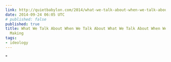 ```yaml
---
link: http://quietbabylon.com/2014/what-we-talk-about-when-we-talk-about-what-we-talk-about-when-we-talk-about-making/
date: 2014-09-24 06:05 UTC
# published: false
published: true
title: What We Talk About When We Talk About What We Talk About When We Talk About
  Making
tags:
- ideology
---
```


"
